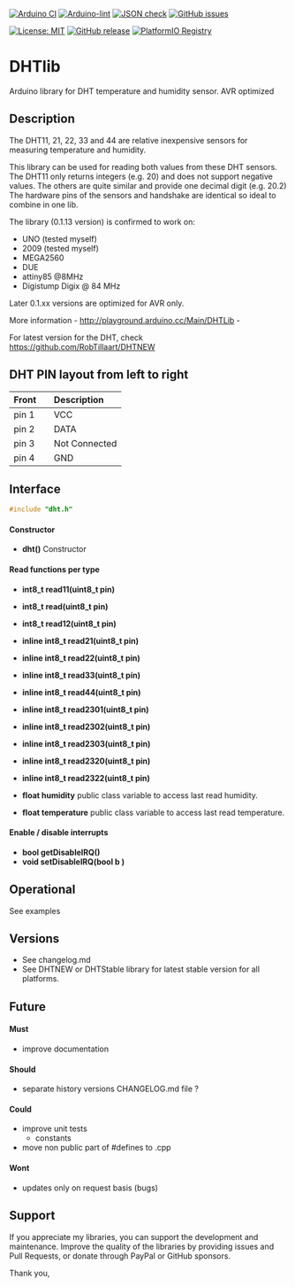 
[![Arduino CI](https://github.com/RobTillaart/DHTlib/workflows/Arduino%20CI/badge.svg)](https://github.com/marketplace/actions/arduino_ci)
[![Arduino-lint](https://github.com/RobTillaart/DHTlib/actions/workflows/arduino-lint.yml/badge.svg)](https://github.com/RobTillaart/DHTlib/actions/workflows/arduino-lint.yml)
[![JSON check](https://github.com/RobTillaart/DHTlib/actions/workflows/jsoncheck.yml/badge.svg)](https://github.com/RobTillaart/DHTlib/actions/workflows/jsoncheck.yml)
[![GitHub issues](https://img.shields.io/github/issues/RobTillaart/DHTlib.svg)](https://github.com/RobTillaart/DHTlib/issues)

[![License: MIT](https://img.shields.io/badge/license-MIT-green.svg)](https://github.com/RobTillaart/DHTlib/blob/master/LICENSE)
[![GitHub release](https://img.shields.io/github/release/RobTillaart/DHTlib.svg?maxAge=3600)](https://github.com/RobTillaart/DHTlib/releases)
[![PlatformIO Registry](https://badges.registry.platformio.org/packages/robtillaart/library/DHTlib.svg)](https://registry.platformio.org/libraries/robtillaart/DHTlib)


# DHTlib

Arduino library for DHT temperature and humidity sensor. AVR optimized


## Description

The DHT11, 21, 22, 33 and 44 are relative inexpensive sensors for measuring temperature and humidity.

This library can be used for reading both values from these DHT sensors.
The DHT11 only returns integers (e.g. 20) and does not support negative values.
The others are quite similar and provide one decimal digit (e.g. 20.2)
The hardware pins of the sensors and handshake are identical so ideal to combine in one lib.

The library (0.1.13 version) is confirmed to work on:

- UNO (tested myself)
- 2009 (tested myself)
- MEGA2560
- DUE
- attiny85 @8MHz
- Digistump Digix @ 84 MHz

Later 0.1.xx versions are optimized for AVR only.

More information - http://playground.arduino.cc/Main/DHTLib -

For latest version for the DHT, check https://github.com/RobTillaart/DHTNEW


## DHT PIN layout from left to right

| Front |      | Description   |
|:------|:----:|:--------------|
| pin 1 |      | VCC           |
| pin 2 |      | DATA          |
| pin 3 |      | Not Connected |
| pin 4 |      | GND           |


## Interface

```cpp
#include "dht.h"
```


#### Constructor

- **dht()** Constructor


#### Read functions per type

- **int8_t read11(uint8_t pin)**
- **int8_t read(uint8_t pin)**
- **int8_t read12(uint8_t pin)**

- **inline int8_t read21(uint8_t pin)**
- **inline int8_t read22(uint8_t pin)**
- **inline int8_t read33(uint8_t pin)**
- **inline int8_t read44(uint8_t pin)**
- **inline int8_t read2301(uint8_t pin)**
- **inline int8_t read2302(uint8_t pin)**
- **inline int8_t read2303(uint8_t pin)**
- **inline int8_t read2320(uint8_t pin)**
- **inline int8_t read2322(uint8_t pin)**

- **float humidity** public class variable to access last read humidity.
- **float temperature** public class variable to access last read temperature.


#### Enable / disable interrupts

- **bool getDisableIRQ()**
- **void setDisableIRQ(bool b )**


## Operational

See examples


## Versions

- See changelog.md
- See DHTNEW or DHTStable library for latest stable version for all platforms.


## Future

#### Must

- improve documentation

#### Should

- separate history versions CHANGELOG.md file ?

#### Could

- improve unit tests
  - constants
- move non public part of #defines to .cpp

#### Wont

- updates only on request basis (bugs)


## Support

If you appreciate my libraries, you can support the development and maintenance.
Improve the quality of the libraries by providing issues and Pull Requests, or
donate through PayPal or GitHub sponsors.

Thank you,

